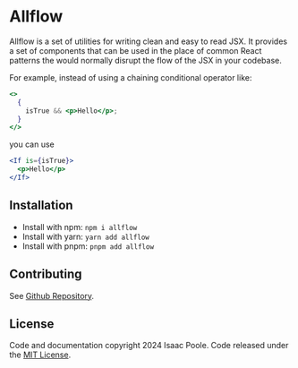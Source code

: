 # Allflow

Allflow is a set of utilities for writing clean and easy to read JSX. It provides a set of components that can be used in the place of common React patterns the would normally disrupt the flow of the JSX in your codebase.

For example, instead of using a chaining conditional operator like:

```jsx
<>
  {
    isTrue && <p>Hello</p>;
  }
</>
```

you can use

```jsx
<If is={isTrue}>
  <p>Hello</p>
</If>
```

## Installation

- Install with npm: `npm i allflow`
- Install with yarn: `yarn add allflow`
- Install with pnpm: `pnpm add allflow`

## Contributing

See [Github Repository](https://github.com/isfopo/allflow/blob/main/README.md).

## License

Code and documentation copyright 2024 Isaac Poole. Code released under the [MIT License](https://github.com/isfopo/allflow/tree/main/packages/ui/LICENSE).
